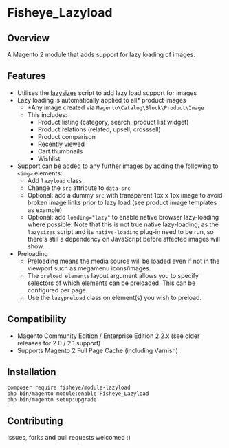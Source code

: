 # Fisheye_Lazyload

## Overview
A Magento 2 module that adds support for lazy loading of images.

## Features

* Utilises the [lazysizes](https://github.com/aFarkas/lazysizes) script to add lazy load support for images
* Lazy loading is automatically applied to all\* product images
    * \*Any image created via `Magento\Catalog\Block\Product\Image`
    * This includes:
        * Product listing (category, search, product list widget)
        * Product relations (related, upsell, crosssell)
        * Product comparison
        * Recently viewed
        * Cart thumbnails
        * Wishlist
* Support can be added to any further images by adding the following to `<img>` elements:
    * Add `lazyload` class
    * Change the `src` attribute to `data-src`
    * Optional: add a dummy `src` with transparent 1px x 1px image to avoid broken image links prior to lazy load (see product image templates as example)
    * Optional: add `loading="lazy"` to enable native browser lazy-loading where possible. Note that this is not true native lazy-loading, as the `lazysizes` script and its `native-loading` plug-in need to be run, so there's still a dependency on JavaScript before affected images will show.
* Preloading
    * Preloading means the media source will be loaded even if not in the viewport such as megamenu icons/images.
    * The `preload_elements` layout argument allows you to specify selectors of which elements can be preloaded. This can be configured per page.
    * Use the `lazypreload` class on element(s) you wish to preload.

## Compatibility

* Magento Community Edition / Enterprise Edition 2.2.x (see older releases for 2.0 / 2.1 support)
* Supports Magento 2 Full Page Cache (including Varnish)

## Installation

```
composer require fisheye/module-lazyload
php bin/magento module:enable Fisheye_Lazyload
php bin/magento setup:upgrade
```

## Contributing
Issues, forks and pull requests welcomed :)
